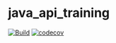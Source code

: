 # java_api_training
[![Build](https://github.com/Razziat/maven_training/actions/workflows/build.yml/badge.svg)](https://github.com/Razziat/maven_training/actions/workflows/build.yml)
[![codecov](https://codecov.io/gh/Razziat/maven_training/branch/main/graph/badge.svg)](https://codecov.io/gh/Razziat/maven_training)